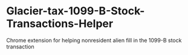 # Glacier-tax-1099-B-Stock-Transactions-Helper
Chrome extension for helping nonresident alien fill in the 1099-B stock transaction
